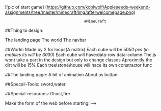 ![pic of start game] (https://github.com/kobiwolf/Appleseeds-weekend-assignments/tree/master/minecraft/img/afterwelcomepage.png)

                                        #MineCraft

##Thing to design:

The landing page
The world
The navbar

##World:
Made by 2 for loops(A matrix)
Each cube will be 50*50 pxs (in moblies its will be 30*30)
Each cube will have:data-row data-column
The js wont take a part in the design but only to change classes
Aproximitly the dirt will be 15%
Each tree\stone\house will hace its own constractor func

##The landing page:
A bit of animation
About us button

##Specail-Tools:
sword,water

##Special-resources:
Ghost,fire

Make the form of the web before starting! -->
